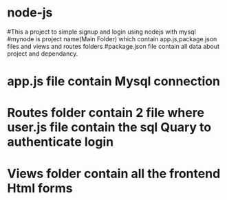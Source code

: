 # node-js
#This a project to simple signup and login using nodejs with mysql
#mynode is project name(Main Folder) which contain app.js,package.json files and views and routes folders 
#package.json file contain all data about project and dependancy.
# app.js file contain Mysql connection
# Routes folder contain 2 file where user.js file contain the sql Quary to authenticate login 
# Views folder contain all the frontend Html forms
